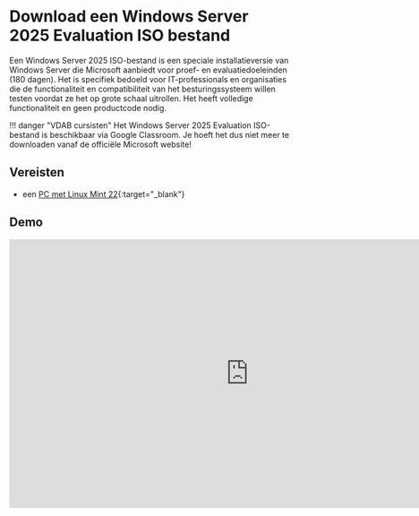 # Download een Windows Server 2025 Evaluation ISO bestand

Een Windows Server 2025 ISO-bestand is een speciale installatieversie van Windows Server die Microsoft aanbiedt voor proef- en evaluatiedoeleinden (180 dagen). Het is specifiek bedoeld voor IT-professionals en organisaties die de functionaliteit en compatibiliteit van het besturingssysteem willen testen voordat ze het op grote schaal uitrollen. Het heeft volledige functionaliteit en geen productcode nodig.

!!! danger "VDAB cursisten"
    Het Windows Server 2025 Evaluation ISO-bestand is beschikbaar via Google Classroom. Je hoeft het dus niet meer te downloaden vanaf de officiële Microsoft website!

## Vereisten
- een [PC met Linux Mint 22](../../tutorials/setup-windows11-linuxmint22-dual-boot-uefi/index.md ){:target="_blank"}

## Demo
<iframe width="854" height="480" src="https://www.youtube.com/embed/W6V20dL4yzQ?autoplay=0&loop=0&mute=0" title="YouTube video player" frameborder="0" allow="accelerometer; autoplay; clipboard-write; encrypted-media; gyroscope; picture-in-picture; web-share" referrerpolicy="strict-origin-when-cross-origin" allowfullscreen></iframe>